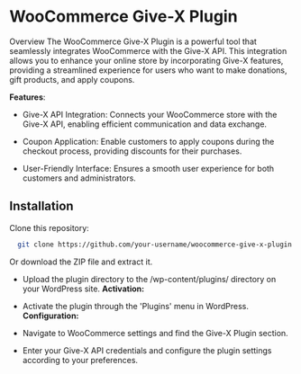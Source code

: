 
# WooCommerce Give-X Plugin


Overview
The WooCommerce Give-X Plugin is a powerful tool that seamlessly integrates WooCommerce with the Give-X API. This integration allows you to enhance your online store by incorporating Give-X features, providing a streamlined experience for users who want to make donations, gift products, and apply coupons.

**Features**:
* Give-X API Integration: Connects your WooCommerce store with the Give-X API, enabling efficient communication and data exchange.

* Coupon Application: Enable customers to apply coupons during the checkout process, providing discounts for their purchases.

* User-Friendly Interface: Ensures a smooth user experience for both customers and administrators.





## Installation


Clone this repository:


```bash
  git clone https://github.com/your-username/woocommerce-give-x-plugin.git 
```
Or download the ZIP file and extract it.


* Upload the plugin directory to the /wp-content/plugins/ directory on your WordPress site.
**Activation:**

* Activate the plugin through the 'Plugins' menu in WordPress.
**Configuration:**

* Navigate to WooCommerce settings and find the Give-X Plugin section.
* Enter your Give-X API credentials and configure the plugin settings according to your preferences.

    
